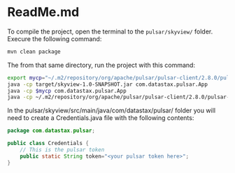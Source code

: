# ReadMe.md

To compile the project, open the terminal to the ```pulsar/skyview/``` folder. Execure the following command:

```sh
mvn clean package
```

The from that same directory, run the project with this command:

```sh
export mycp="~/.m2/repository/org/apache/pulsar/pulsar-client/2.8.0/pulsar-client-2.8.0.jar:./target/skyview-1.0-SNAPSHOT.jar"
java -cp target/skyview-1.0-SNAPSHOT.jar com.datastax.pulsar.App
java -cp $mycp com.datastax.pulsar.App
java -cp ~/.m2/repository/org/apache/pulsar/pulsar-client/2.8.0/pulsar-client-2.8.0.jar:./target/skyview-1.0-SNAPSHOT.jar com.datastax.pulsar.App
```

In the pulsar/skyview/src/main/java/com/datastax/pulsar/ folder you will need to create a Credentials.java file with the following contents:

```java
package com.datastax.pulsar;

public class Credentials {
    // This is the pulsar token
    public static String token="<your pulsar token here>";
}
```
